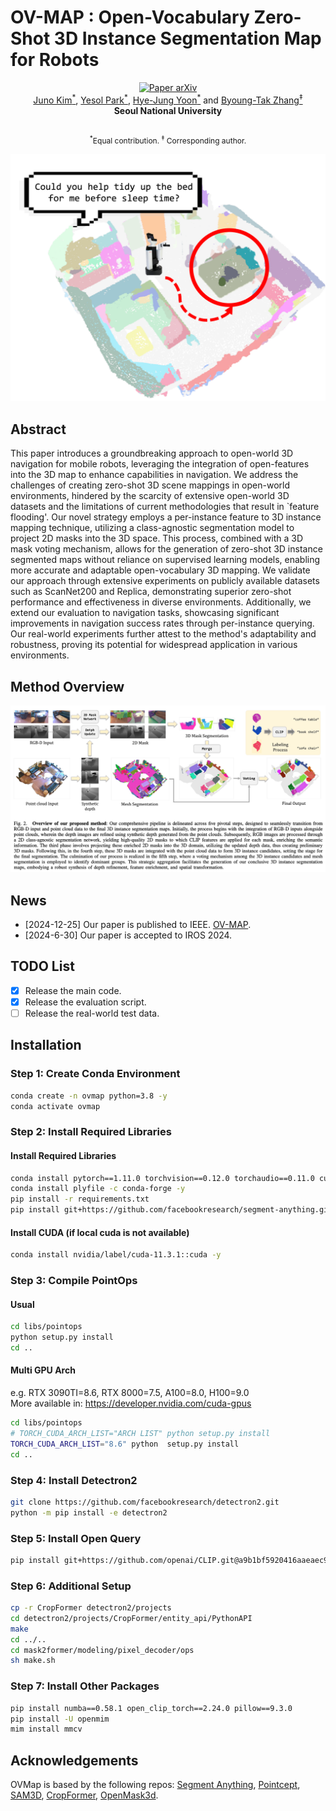 # OV-MAP : Open-Vocabulary Zero-Shot 3D Instance Segmentation Map for Robots


<div align="center" margin-bottom="3em">
    <a href="https://ieeexplore.ieee.org/document/10801841" target="_blank">
    <img src="https://img.shields.io/badge/Video--3D_LLM-ArXiv-red" alt="Paper arXiv"></a>
</div>

<div align="center" margin-bottom="3em">
<a target="_blank" href="">Juno Kim<sup>*</sup></a>,
<a target="_blank" href="">Yesol Park<sup>*</sup></a>,
<a target="_blank" href="">Hye-Jung Yoon<sup>*</sup></a> and
<a target="_blank" href="">Byoung-Tak Zhang<sup>&ddagger;</sup></a>

<br>
<strong>
Seoul National University<br>
</strong>
<br>
<p style="font-size: 12px;"><sup>*</sup>Equal contribution.
<sup>&ddagger;</sup> Corresponding author.</p>
</div>
  
![](./docs/overview.png)


## Abstract
This paper introduces a groundbreaking approach to open-world 3D navigation for mobile robots, leveraging the integration of open-features into the 3D map to enhance capabilities in navigation. We address the challenges of creating zero-shot 3D scene mappings in open-world environments, hindered by the scarcity of extensive open-world 3D datasets and the limitations of current methodologies that result in `feature flooding'. Our novel strategy employs a per-instance feature to 3D instance mapping technique, utilizing a class-agnostic segmentation model to project 2D masks into the 3D space. This process, combined with a 3D mask voting mechanism, allows for the generation of zero-shot 3D instance segmented maps without reliance on supervised learning models, enabling more accurate and adaptable open-vocabulary 3D mapping.
We validate our approach through extensive experiments on publicly available datasets such as ScanNet200 and Replica, demonstrating superior zero-shot performance and effectiveness in diverse environments. Additionally, we extend our evaluation to navigation tasks, showcasing significant improvements in navigation success rates through per-instance querying. Our real-world experiments further attest to the method's adaptability and robustness, proving its potential for widespread application in various environments.


## Method Overview
![](./docs/method.png)


## News
- [2024-12-25] Our paper is published to IEEE. [OV-MAP](https://ieeexplore.ieee.org/document/10801841/).
- [2024-6-30] Our paper is accepted to IROS 2024.

## TODO List

- [x] Release the main code.
- [x] Release the evaluation script.
- [ ] Release the real-world test data.

## Installation

### Step 1: Create Conda Environment
```bash
conda create -n ovmap python=3.8 -y
conda activate ovmap
```

### Step 2: Install Required Libraries
#### Install Required Libraries
```bash
conda install pytorch==1.11.0 torchvision==0.12.0 torchaudio==0.11.0 cudatoolkit=11.3 -c pytorch -y
conda install plyfile -c conda-forge -y
pip install -r requirements.txt
pip install git+https://github.com/facebookresearch/segment-anything.git
```
#### Install CUDA (if local cuda is not available)
```bash
conda install nvidia/label/cuda-11.3.1::cuda -y
```

### Step 3: Compile PointOps
#### Usual
```bash
cd libs/pointops
python setup.py install
cd ..
```
#### Multi GPU Arch 
e.g. RTX 3090TI=8.6, RTX 8000=7.5, A100=8.0, H100=9.0   
More available in: https://developer.nvidia.com/cuda-gpus
```bash
cd libs/pointops
# TORCH_CUDA_ARCH_LIST="ARCH LIST" python setup.py install
TORCH_CUDA_ARCH_LIST="8.6" python  setup.py install
cd ..
```

### Step 4: Install Detectron2
```bash
git clone https://github.com/facebookresearch/detectron2.git
python -m pip install -e detectron2
```

### Step 5: Install Open Query
```bash
pip install git+https://github.com/openai/CLIP.git@a9b1bf5920416aaeaec965c25dd9e8f98c864f16 --no-deps
```

### Step 6: Additional Setup
```bash
cp -r CropFormer detectron2/projects
cd detectron2/projects/CropFormer/entity_api/PythonAPI
make
cd ../..
cd mask2former/modeling/pixel_decoder/ops
sh make.sh
```

### Step 7: Install Other Packages
```bash
pip install numba==0.58.1 open_clip_torch==2.24.0 pillow==9.3.0
pip install -U openmim
mim install mmcv
```


## Acknowledgements
OVMap is based by the following repos: [Segment Anything](https://github.com/facebookresearch/segment-anything), [Pointcept](https://github.com/Pointcept/Pointcept), [SAM3D](https://github.com/Pointcept/SegmentAnything3D), [CropFormer](https://github.com/qqlu/Entity/tree/main), [OpenMask3d](https://github.com/OpenMask3D/openmask3d).
